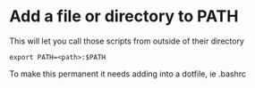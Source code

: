 # Add a file or directory to PATH

This will let you call those scripts from outside of their directory

    export PATH=<path>:$PATH

To make this permanent it needs adding into a dotfile, ie .bashrc
